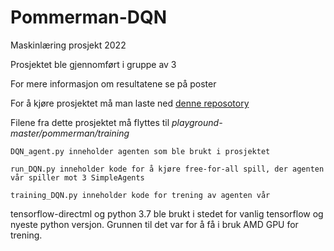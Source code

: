 # Pommerman-DQN
Maskinlæring prosjekt 2022

Prosjektet ble gjennomført i gruppe av 3

For mere informasjon om resultatene se på poster

For å kjøre prosjektet må man laste ned [denne reposotory](https://github.com/Pommerman/playground)

Filene fra dette prosjektet må flyttes til *playground-master/pommerman/training*
```
DQN_agent.py inneholder agenten som ble brukt i prosjektet

run_DQN.py inneholder kode for å kjøre free-for-all spill, der agenten vår spiller mot 3 SimpleAgents

training_DQN.py inneholder kode for trening av agenten vår
```

tensorflow-directml og python 3.7 ble brukt i stedet for vanlig tensorflow og nyeste python versjon. Grunnen til det var for å få i bruk AMD GPU for trening.


